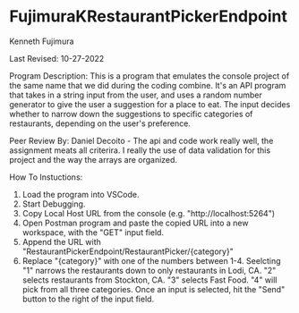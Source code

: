 # FujimuraKRestaurantPickerEndpoint
Kenneth Fujimura

Last Revised: 10-27-2022

Program Description: This is a program that emulates the console project of the same name that we did during the coding combine. It's an API program that takes in a string input from the user, and uses a random number generator to give the user a suggestion for a place to eat. The input decides whether to narrow down the suggestions to specific categories of restaurants, depending on the user's preference.

Peer Review By: Daniel Decoito - The api and code work really well, the assignment meats all criterira. I really the use of data validation for this project and the way the arrays are organized.

How To Instuctions:
1) Load the program into VSCode.
2) Start Debugging.
3) Copy Local Host URL from the console (e.g. "http://localhost:5264")
4) Open Postman program and paste the copied URL into a new workspace, with the "GET" input field.
5) Append the URL with "RestaurantPickerEndpoint/RestaurantPicker/{category}"
6) Replace "{category}" with one of the numbers between 1-4. Seelcting "1" narrows the restaurants down to only restaurants in Lodi, CA. "2" selects restaurants from Stockton, CA. "3" selects Fast Food. "4" will pick from all three categories. Once an input is selected, hit the "Send" button to the right of the input field.
